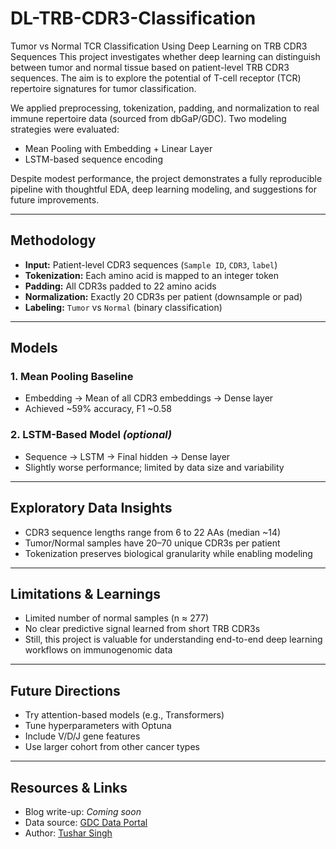 # DL-TRB-CDR3-Classification
Tumor vs Normal TCR Classification Using Deep Learning on TRB CDR3 Sequences
This project investigates whether deep learning can distinguish between tumor and normal tissue based on patient-level TRB CDR3 sequences. The aim is to explore the potential of T-cell receptor (TCR) repertoire signatures for tumor classification.

We applied preprocessing, tokenization, padding, and normalization to real immune repertoire data (sourced from dbGaP/GDC). Two modeling strategies were evaluated:
- Mean Pooling with Embedding + Linear Layer
- LSTM-based sequence encoding

Despite modest performance, the project demonstrates a fully reproducible pipeline with thoughtful EDA, deep learning modeling, and suggestions for future improvements.


---

## Methodology

- **Input:** Patient-level CDR3 sequences (`Sample ID`, `CDR3`, `label`)
- **Tokenization:** Each amino acid is mapped to an integer token
- **Padding:** All CDR3s padded to 22 amino acids
- **Normalization:** Exactly 20 CDR3s per patient (downsample or pad)
- **Labeling:** `Tumor` vs `Normal` (binary classification)

---

## Models

### 1. Mean Pooling Baseline
- Embedding → Mean of all CDR3 embeddings → Dense layer
- Achieved ~59% accuracy, F1 ~0.58

### 2. LSTM-Based Model *(optional)*
- Sequence → LSTM → Final hidden → Dense layer
- Slightly worse performance; limited by data size and variability

---

##  Exploratory Data Insights

- CDR3 sequence lengths range from 6 to 22 AAs (median ~14)
- Tumor/Normal samples have 20–70 unique CDR3s per patient
- Tokenization preserves biological granularity while enabling modeling

---

## Limitations & Learnings

- Limited number of normal samples (n ≈ 277)
- No clear predictive signal learned from short TRB CDR3s
- Still, this project is valuable for understanding end-to-end deep learning workflows on immunogenomic data

---

## Future Directions

- Try attention-based models (e.g., Transformers)
- Tune hyperparameters with Optuna
- Include V/D/J gene features
- Use larger cohort from other cancer types 

---

## Resources & Links

- Blog write-up: _Coming soon_
- Data source: [GDC Data Portal](https://portal.gdc.cancer.gov/)
- Author: [Tushar Singh]([https://your-website-link.com](https://tushar-bioinfo.github.io/learning-bioinformatics/)])
